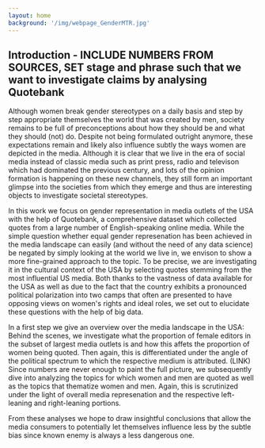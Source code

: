 ```yaml
---
layout: home
background: '/img/webpage_GenderMTR.jpg'
---
```


## Introduction - INCLUDE NUMBERS FROM SOURCES, SET stage and phrase such that we want to investigate claims by analysing Quotebank
Although women break gender stereotypes on a daily basis and step by step appropriate themselves the world that was created by men, society remains to be full of preconceptions about how they should be and what they should (not) do. Despite not being formulated outright anymore, these expectations remain and likely also influence subtly the ways women are depicted in the media. Although it is clear that we live in the era of social media instead of classic media such as print press, radio and televison which had dominated the previous century, and lots of the opinion formation is happening on these new channels, they still form an important glimpse into the societies from which they emerge and thus are interesting objects to investigate societal stereotypes.

In this work we focus on gender representation in media outlets of the USA with the help of Quotebank, a comprehensive dataset which collected quotes from a large number of English-speaking online media. 
While the simple question whether equal gender represenation has been achieved in the media landscape can easily (and without the need of any data science) be negated by simply looking at the world we live in, we envison to show a more fine-grained approach to the topic.
To be precise, we are investigating it in the cultural context of the USA by selecting quotes stemming from the most influential US media. Both thanks to the vastness of data available for the USA as well as due to the fact that the country exhibits a pronounced political polarization into two camps that often are presented to have opposing views on women's rights and ideal roles, we set out to elucidate these questions with the help of big data. 

In a first step we give an overview over the media landscape in the USA: Behind the scenes, we investigate what the proportion of female editors in the subset of largest media outlets is and how this affets the proportion of women being quoted. Then again, this is differentiated under the angle of the political spectrum to which the respective medium is attributed. (LINK)
Since numbers are never enough to paint the full picture, we subsequently dive into analyzing the topics for which women and men are quoted as well as the topics that thematize women and men. Again, this is scrutinized under the light of overall media represenation and the respective left-leaning and right-leaning portions.

From these analyses we hope to draw insightful conclusions that allow the media consumers to potentially let themselves influence less by the subtle bias since known enemy is always a less dangerous one. 



